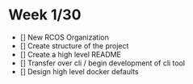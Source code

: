 # Week 1/30
- [] New RCOS Organization 
- [] Create structure of the project 
- [] Create a high level README
- [] Transfer over cli / begin development of cli tool
- [] Design high level docker defaults
